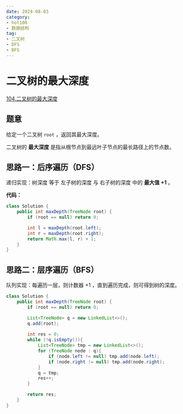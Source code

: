 ```yaml
---
date: 2024-08-03
category: 
- hot100
- 数据结构
tag: 
- 二叉树
- DFS
- BFS
---
```


# 二叉树的最大深度

<!-- more -->

[104.二叉树的最大深度](https://leetcode.cn/problems/maximum-depth-of-binary-tree/description/?envType=study-plan-v2&envId=top-100-liked)

## 题意

给定一个二叉树 `root` ，返回其最大深度。

二叉树的 **最大深度** 是指从根节点到最远叶子节点的最长路径上的节点数。

## 思路一：后序遍历（DFS）

递归实现：树深度 等于 左子树的深度 与 右子树的深度 中的 **最大值 $+1$** 。

**代码：**

```java
class Solution {
    public int maxDepth(TreeNode root) {
        if (root == null) return 0;

        int l = maxDepth(root.left);
        int r = maxDepth(root.right);
        return Math.max(l, r) + 1;
    }
}
```

## 思路二：层序遍历（BFS）

队列实现：每遍历一层，则计数器 $+1$ ，直到遍历完成，则可得到树的深度。

```java
class Solution {
    public int maxDepth(TreeNode root) {
        if (root == null) return 0;

        List<TreeNode> q = new LinkedList<>();
        q.add(root);
        
        int res = 0;
        while (!q.isEmpty()){
            List<TreeNode> tmp = new LinkedList<>();
            for (TreeNode node : q){
                if (node.left != null) tmp.add(node.left);
                if (node.right != null) tmp.add(node.right);
            }
            q = tmp;
            res++;
        }

        return res;
    }
}
```
